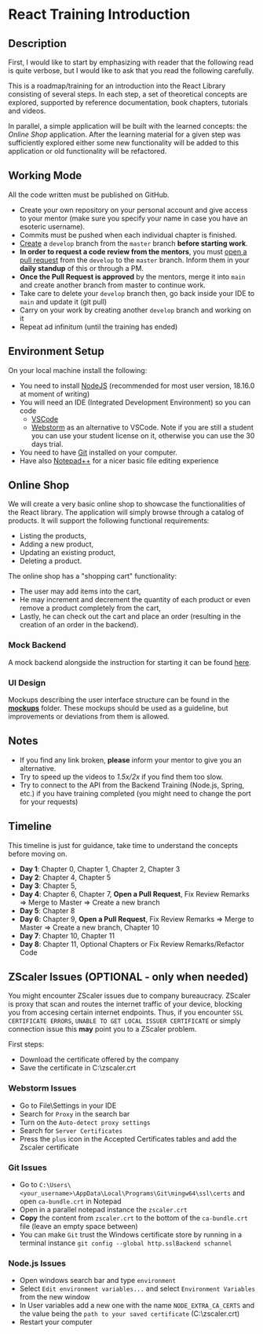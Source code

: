 # React Training Introduction

## Description
First, I would like to start by emphasizing with reader that the following read is quite verbose, but I would like to ask that you read the following carefully.

This is a roadmap/training for an introduction into the React Library consisting of several steps.
In each step, a set of theoretical concepts are explored, supported by reference documentation, book chapters, tutorials and videos.

In parallel, a simple application will be built with the learned concepts: the *Online Shop* application.
After the learning material for a given step was sufficiently explored either some new functionality will be added to this application or old functionality will be refactored.

## Working Mode

All the code written must be published on GitHub.

- Create your own repository on your personal account and give access to your mentor (make sure you specify your name in case you have an esoteric username).
- Commits must be pushed when each individual chapter is finished.
- [Create](https://docs.github.com/en/pull-requests/collaborating-with-pull-requests/proposing-changes-to-your-work-with-pull-requests/creating-and-deleting-branches-within-your-repository) a `develop` branch from the `master` branch **before starting work**.
- **In order to request a code review from the mentors**, you must [open a pull request](https://help.github.com/en/articles/creating-a-pull-request) from the `develop` to the `master` branch. Inform them in your **daily standup** of this or through a PM.
- **Once the Pull Request is approved** by the mentors, merge it into `main` and create another branch from master to continue work.
- Take care to delete your `develop` branch then, go back inside your IDE to `main` and update it (git pull)
- Carry on your work by creating another `develop` branch and working on it
- Repeat ad infinitum (until the training has ended)

## Environment Setup

On your local machine install the following:
- You need to install [NodeJS](https://nodejs.org/en/) (recommended for most user version, 18.16.0 at moment of writing)
- You will need an IDE (Integrated Development Environment) so you can code
    - [VSCode](https://code.visualstudio.com/download)
    - [Webstorm](https://www.jetbrains.com/webstorm/) as an alternative to VSCode. Note if you are still a student you can use your student license on it, otherwise you can use the 30 days trial.
- You need to have [Git](https://git-scm.com) installed on your computer.
- Have also [Notepad++](https://notepad-plus-plus.org/downloads/) for a nicer basic file editing experience

## Online Shop

We will create a very basic online shop to showcase the functionalities of the React library.
The application will simply browse through a catalog of products. It will support the following functional requirements:
- Listing the products,
- Adding a new product,
- Updating an existing product,
- Deleting a product.

The online shop has a "shopping cart" functionality:
- The user may add items into the cart,
- He may increment and decrement the quantity of each product or even remove a product completely from the cart,
- Lastly, he can check out the cart and place an order (resulting in the creation of an order in the backend).

### Mock Backend
A mock backend alongside the instruction for starting it can be found [here](https://github.com/msg-CareerPaths/mock-backend).

### UI Design
Mockups describing the user interface structure can be found in the [**mockups**](https://github.com/msg-CareerPaths/react-training/tree/master/mockups) folder.
These mockups should be used as a guideline, but improvements or deviations from them is allowed.

## Notes
- If you find any link broken, **please** inform your mentor to give you an alternative.
- Try to speed up the videos to *1.5x/2x* if you find them too slow.
- Try to connect to the API from the Backend Training (Node.js, Spring, etc.) if you have training completed (you might need to change the port for your requests)

## Timeline
This timeline is just for guidance, take time to understand the concepts before moving on.

- **Day 1**: Chapter 0, Chapter 1, Chapter 2, Chapter 3
- **Day 2**: Chapter 4, Chapter 5
- **Day 3**: Chapter 5,
- **Day 4**: Chapter 6, Chapter 7, **Open a Pull Request**, Fix Review Remarks => Merge to Master => Create a new branch
- **Day 5**: Chapter 8
- **Day 6**: Chapter 9, **Open a Pull Request**, Fix Review Remarks => Merge to Master => Create a new branch, Chapter 10
- **Day 7**: Chapter 10, Chapter 11
- **Day 8**: Chapter 11, Optional Chapters or Fix Review Remarks/Refactor Code

## ZScaler Issues (OPTIONAL - only when needed)

You might encounter ZScaler issues due to company bureaucracy. ZScaler is proxy that scan and routes the internet traffic of your device, blocking you from accesing certain internet endpoints.
Thus, if you encounter `SSL CERTIFICATE ERRORS`, `UNABLE TO GET LOCAL ISSUER CERTIFICATE` or simply connection issue this **may** point you to a ZScaler problem.

First steps:
- Download the certificate offered by the company
- Save the certificate in C:\zscaler.crt

### Webstorm Issues
- Go to File\Settings in your IDE
- Search for `Proxy` in the search bar
- Turn on the `Auto-detect proxy settings`
- Search for `Server Certificates`
- Press the `plus` icon in the Accepted Certificates tables and add the Zscaler certificate

### Git Issues
- Go to `C:\Users\<your_username>\AppData\Local\Programs\Git\mingw64\ssl\certs` and open `ca-bundle.crt` in Notepad
- Open in a parallel notepad instance the `zscaler.crt`
- **Copy** the content from `zscaler.crt` to the bottom of the `ca-bundle.crt` file (leave an empty space between)
- You can make `Git` trust the Windows certificate store by running in a terminal instance `git config --global http.sslBackend schannel`

### Node.js Issues
- Open windows search bar and type `environment`
- Select `Edit environment variables...` and select `Environment Variables` from the new window
- In User variables add a new one with the name `NODE_EXTRA_CA_CERTS` and the value being the `path to your saved certificate` (C:\zscaler.crt)
- Restart your computer
